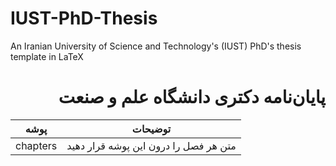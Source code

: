 # IUST-PhD-Thesis

An Iranian University of Science and Technology's (IUST) PhD's thesis template in LaTeX

<div dir=rtl>

# پایان‌نامه دکتری دانشگاه علم و صنعت

<div dir=ltr>

| پوشه | توضیحات |
|--------|--------|
|      chapters  | متن هر فصل را درون این پوشه قرار دهید     |

